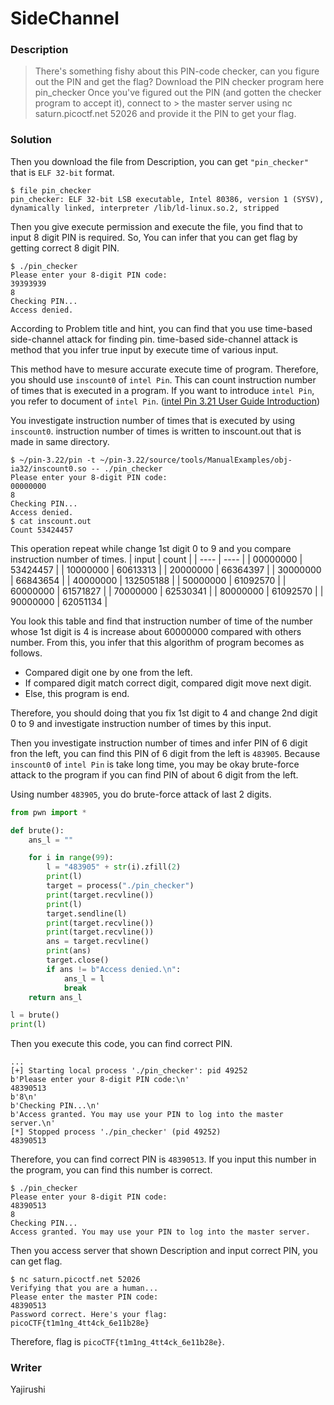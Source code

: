 # SideChannel
### Description
> There's something fishy about this PIN-code checker, can you figure out the PIN and get the flag? Download the PIN checker program here pin_checker Once you've figured out the PIN (and gotten the checker program to accept it), connect to > the master server using nc saturn.picoctf.net 52026 and provide it the PIN to get your flag.

### Solution
Then you download the file from Description, you can get `"pin_checker"` that is `ELF 32-bit` format.
```
$ file pin_checker
pin_checker: ELF 32-bit LSB executable, Intel 80386, version 1 (SYSV), dynamically linked, interpreter /lib/ld-linux.so.2, stripped
```

Then you give execute permission and execute the file, you find that to input 8 digit PIN is required. So, You can infer that you can get flag by getting correct 8 digit PIN.
```
$ ./pin_checker
Please enter your 8-digit PIN code:
39393939
8
Checking PIN...
Access denied.
```

According to Problem title and hint, you can find that you use time-based side-channel attack for finding pin.
time-based side-channel attack is method that you infer true input by execute time of various input.

This method have to mesure accurate execute time of program. 
Therefore, you should use `inscount0` of `intel Pin`.
This can count instruction number of times that is executed in a program.
If you want to introduce `intel Pin`, you refer to document of `intel Pin`. ([intel Pin 3.21 User Guide Introduction](https://software.intel.com/sites/landingpage/pintool/docs/98484/Pin/html/))

You investigate instruction number of times that is executed by using `inscount0`.
instruction number of times is written to inscount.out that is made in same directory.
```
$ ~/pin-3.22/pin -t ~/pin-3.22/source/tools/ManualExamples/obj-ia32/inscount0.so -- ./pin_checker
Please enter your 8-digit PIN code:
00000000
8
Checking PIN...
Access denied.
$ cat inscount.out
Count 53424457
```
This operation repeat while change 1st digit 0 to 9 and you compare instruction number of times.
| input    | count     |
| ----     | ----      |
| 00000000 | 53424457  |
| 10000000 | 60613313  |
| 20000000 | 66364397  | 
| 30000000 | 66843654  |
| 40000000 | 132505188 |
| 50000000 | 61092570  |
| 60000000 | 61571827  |
| 70000000 | 62530341  |
| 80000000 | 61092570  |
| 90000000 | 62051134  |

You look this table and find that instruction number of time of the number whose 1st digit is 4 is increase about 60000000 compared with others number.
From this, you infer that this algorithm of program becomes as follows.

- Compared digit one by one from the left.
- If compared digit match correct digit, compared digit move next digit.
- Else, this program is end.

Therefore, you should doing that you fix 1st digit to 4 and change 2nd digit 0 to 9 and investigate instruction number of times by this input.

Then you investigate instruction number of times and infer PIN of 6 digit fron the left, you can find this PIN of 6 digit from the left is `483905`.
Because `inscount0` of `intel Pin` is take long time, you may be okay brute-force attack to the program if you can find PIN of about 6 digit from the left.

Using number `483905`, you do brute-force attack of last 2 digits.
```python
from pwn import *

def brute():
    ans_l = ""

    for i in range(99):
        l = "483905" + str(i).zfill(2)
        print(l)
        target = process("./pin_checker")
        print(target.recvline())
        print(l)
        target.sendline(l)
        print(target.recvline())
        print(target.recvline())
        ans = target.recvline()
        print(ans)
        target.close()
        if ans != b"Access denied.\n":
            ans_l = l
            break
    return ans_l

l = brute()
print(l)
```

Then you execute this code, you can find correct PIN.
```
...
[+] Starting local process './pin_checker': pid 49252
b'Please enter your 8-digit PIN code:\n'
48390513
b'8\n'
b'Checking PIN...\n'
b'Access granted. You may use your PIN to log into the master server.\n'
[*] Stopped process './pin_checker' (pid 49252)
48390513
```

Therefore, you can find correct PIN is `48390513`.
If you input this number in the program, you can find this number is correct.
```
$ ./pin_checker
Please enter your 8-digit PIN code:
48390513
8
Checking PIN...
Access granted. You may use your PIN to log into the master server.
```

Then you access server that shown Description and input correct PIN, you can get flag.
```
$ nc saturn.picoctf.net 52026
Verifying that you are a human...
Please enter the master PIN code:
48390513
Password correct. Here's your flag:
picoCTF{t1m1ng_4tt4ck_6e11b28e}
```

Therefore, flag is `picoCTF{t1m1ng_4tt4ck_6e11b28e}`.

### Writer
Yajirushi